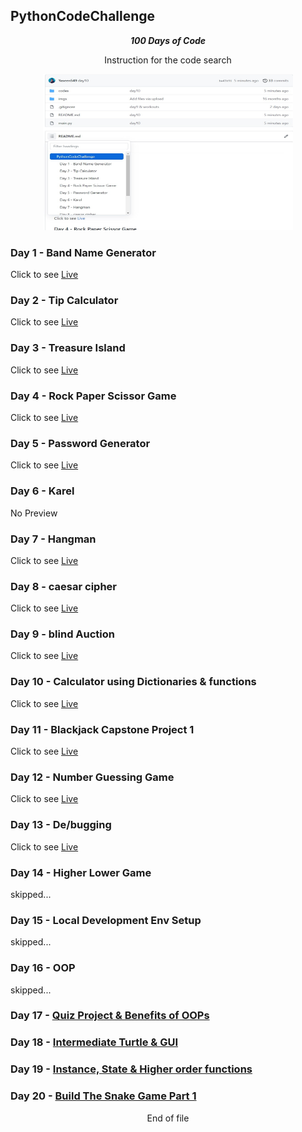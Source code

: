 ## PythonCodeChallenge
<div align=center>
    <b> <i>100 Days of Code</i> </b>
    <p>Instruction for the code search</p>
    <img src="code_search_instruction.jpg" alt="Coder GIF" width="400" height="250">  
</div>


### Day 1 - Band Name Generator

Click to see <a href="https://replit.com/@Yaseen59/band-name-generator-start#main.py">Live</a>

### Day 2 - Tip Calculator

Click to see <a href="https://replit.com/@Yaseen59/tip-calculator-start#main.py">Live</a>

### Day 3 - Treasure Island

Click to see <a href="https://replit.com/@Yaseen59/treasure-island-start#main.py">Live</a>

### Day 4 - Rock Paper Scissor Game

Click to see <a href="https://replit.com/@Yaseen59/rock-paper-scissors-start#main.py">Live</a>

### Day 5 - Password Generator

Click to see <a href="https://replit.com/@Yaseen59/password-generator-start#main.py">Live</a>

### Day 6 - Karel
No Preview

### Day 7 - Hangman

Click to see <a href="https://replit.com/@Yaseen59/Day-7-Hangman-5-Start#main.py">Live</a>

### Day 8 - caesar cipher

Click to see <a href="https://replit.com/@Yaseen59/caesar-cipher-4-start#main.py">Live</a>

### Day 9 - blind Auction

Click to see <a href="https://replit.com/@Yaseen59/blind-auction-start#main.py">Live</a>

### Day 10 - Calculator using Dictionaries & functions

Click to see <a href="https://replit.com/@Yaseen59/calculator-start#main.py">Live</a>

### Day 11 - Blackjack Capstone Project 1

Click to see <a href="https://replit.com/@Yaseen59/blackjack-start#main.py">Live</a>

### Day 12 - Number Guessing Game

Click to see <a href="https://replit.com/@Yaseen59/guess-the-number-start#main.py">Live</a>

### Day 13 - De/bugging

Click to see <a href="https://replit.com/@Yaseen59/day-13-start#main.py">Live</a>

### Day 14 - Higher Lower Game

<!-- Click to see <a href="https://replit.com/@Yaseen59/day-13-start#main.py">Live</a> -->
skipped...

### Day 15 - Local Development Env Setup

skipped...

### Day 16 - OOP

skipped...

### Day 17 - <a href="codes/day17/">Quiz Project & Benefits of OOPs</a>

### Day 18 - <a href="codes/day18/">Intermediate Turtle & GUI</a>

### Day 19 - <a href="codes/day19/">Instance, State & Higher order functions</a>

### Day 20 - <a href="codes/day20/">Build The Snake Game Part 1 </a>

<p align=center> End of file</p>